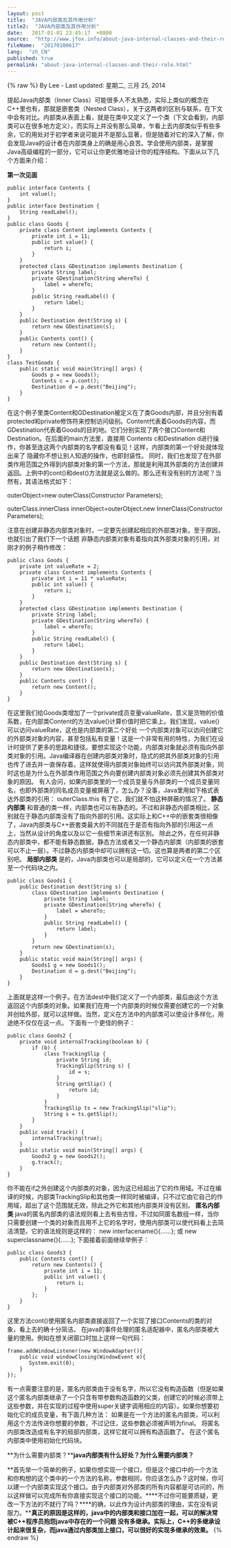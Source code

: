 ```yaml
---
layout: post
title:  "JAVA内部类及其作用分析"
title2:  "JAVA内部类及其作用分析"
date:   2017-01-01 23:45:17  +0800
source:  "http://www.jfox.info/about-java-internal-classes-and-their-role.html"
fileName:  "20170100617"
lang:  "zh_CN"
published: true
permalink: "about-java-internal-classes-and-their-role.html"
---
```

{% raw %}
By Lee - Last updated: 星期二, 三月 25, 2014

提起Java内部类（Inner Class）可能很多人不太熟悉，实际上类似的概念在C++里也有，那就是嵌套类（Nested Class），关于这两者的区别与联系，在下文中会有对比。内部类从表面上看，就是在类中又定义了一个类（下文会看到，内部类可以在很多地方定义），而实际上并没有那么简单，乍看上去内部类似乎有些多余，它的用处对于初学者来说可能并不是那么显著，但是随着对它的深入了解，你会发现Java的设计者在内部类身上的确是用心良苦。学会使用内部类，是掌握Java高级编程的一部分，它可以让你更优雅地设计你的程序结构。下面从以下几个方面来介绍：

**第一次见面**

    public interface Contents {
    	int value();
    }
    public interface Destination {
    	String readLabel();
    }
    public class Goods {
    	private class Content implements Contents {
    		private int i = 11;
    		public int value() {
    			return i;
    		}
    	}
    	protected class GDestination implements Destination {
    		private String label;
    		private GDestination(String whereTo) {
    			label = whereTo;
    		}
    		public String readLabel() {
    			return label;
    		}
    	}
    	public Destination dest(String s) {
    		return new GDestination(s);
    	}
    	public Contents cont() {
    		return new Content();
    	}
    }
    class TestGoods {
    	public static void main(String[] args) {
    		Goods p = new Goods();
    		Contents c = p.cont();
    		Destination d = p.dest("Beijing");
    	}
    }

在这个例子里类Content和GDestination被定义在了类Goods内部，并且分别有着protected和private修饰符来控制访问级别。Content代表着Goods的内容，而GDestination代表着Goods的目的地。它们分别实现了两个接口Content和Destination。在后面的main方法里，直接用 Contents c和Destination d进行操作，你甚至连这两个内部类的名字都没有看见！这样，内部类的第一个好处就体现出来了 隐藏你不想让别人知道的操作，也即封装性。 同时，我们也发现了在外部类作用范围之外得到内部类对象的第一个方法，那就是利用其外部类的方法创建并返回。上例中的cont()和dest()方法就是这么做的。那么还有没有别的方法呢？当然有，其语法格式如下：

outerObject=new outerClass(Constructor Parameters);

outerClass.innerClass innerObject=outerObject.new InnerClass(Constructor Parameters);

注意在创建非静态内部类对象时，一定要先创建起相应的外部类对象。至于原因，也就引出了我们下一个话题 非静态内部类对象有着指向其外部类对象的引用，对刚才的例子稍作修改：

    public class Goods {
    	private int valueRate = 2;
    	private class Content implements Contents {
    		private int i = 11 * valueRate;
    		public int value() {
    			return i;
    		}
    	}
    	protected class GDestination implements Destination {
    		private String label;
    		private GDestination(String whereTo) {
    			label = whereTo;
    		}
    		public String readLabel() {
    			return label;
    		}
    	}
    	public Destination dest(String s) {
    		return new GDestination(s);
    	}
    	public Contents cont() {
    		return new Content();
    	}
    }

在这里我们给Goods类增加了一个private成员变量valueRate，意义是货物的价值系数，在内部类Content的方法value()计算价值时把它乘上。我们发现，value()可以访问valueRate，这也是内部类的第二个好处 一个内部类对象可以访问创建它的外部类对象的内容，甚至包括私有变量！这是一个非常有用的特性，为我们在设计时提供了更多的思路和捷径。要想实现这个功能，内部类对象就必须有指向外部类对象的引用。Java编译器在创建内部类对象时，隐式的把其外部类对象的引用也传了进去并一直保存着。这样就使得内部类对象始终可以访问其外部类对象，同时这也是为什么在外部类作用范围之外向要创建内部类对象必须先创建其外部类对象的原因。 有人会问，如果内部类里的一个成员变量与外部类的一个成员变量同名，也即外部类的同名成员变量被屏蔽了，怎么办？没事，Java里用如下格式表达外部类的引用： outerClass.this 有了它，我们就不怕这种屏蔽的情况了。 **静态内部类** 和普通的类一样，内部类也可以有静态的。不过和非静态内部类相比，区别就在于静态内部类没有了指向外部的引用。这实际上和C++中的嵌套类很相像了，Java内部类与C++嵌套类最大的不同就在于是否有指向外部的引用这一点上，当然从设计的角度以及以它一些细节来讲还有区别。 除此之外，在任何非静态内部类中，都不能有静态数据，静态方法或者又一个静态内部类（内部类的嵌套可以不止一层）。不过静态内部类中却可以拥有这一切。这也算是两者的第二个区别吧。 **局部内部类** 是的，Java内部类也可以是局部的，它可以定义在一个方法甚至一个代码块之内。

    public class Goods1 {
    	public Destination dest(String s) {
    		class GDestination implements Destination {
    			private String label;
    			private GDestination(String whereTo) {
    				label = whereTo;
    			}
    			public String readLabel() {
    				return label;
    			}
    		}
    		return new GDestination(s);
    	}
    	public static void main(String[] args) {
    		Goods1 g = new Goods1();
    		Destination d = g.dest("Beijing");
    	}
    }

上面就是这样一个例子。在方法dest中我们定义了一个内部类，最后由这个方法返回这个内部类的对象。如果我们在用一个内部类的时候仅需要创建它的一个对象并创给外部，就可以这样做。当然，定义在方法中的内部类可以使设计多样化，用途绝不仅仅在这一点。 下面有一个更怪的例子：

    public class Goods2 {
    	private void internalTracking(boolean b) {
    		if (b) {
    			class TrackingSlip {
    				private String id;
    				TrackingSlip(String s) {
    					id = s;
    				}
    				String getSlip() {
    					return id;
    				}
    			}
    			TrackingSlip ts = new TrackingSlip("slip");
    			String s = ts.getSlip();
    		}
    	}
    	public void track() {
    		internalTracking(true);
    	}
    	public static void main(String[] args) {
    		Goods2 g = new Goods2();
    		g.track();
    	}
    }

你不能在if之外创建这个内部类的对象，因为这已经超出了它的作用域。不过在编译的时候，内部类TrackingSlip和其他类一样同时被编译，只不过它由它自己的作用域，超出了这个范围就无效，除此之外它和其他内部类并没有区别。 **匿名内部类** java的匿名内部类的语法规则看上去有些古怪，不过如同匿名数组一样，当你只需要创建一个类的对象而且用不上它的名字时，使用内部类可以使代码看上去简洁清楚。它的语法规则是这样的： new interfacename(){……}; 或 new superclassname(){……}; 下面接着前面继续举例子：

    public class Goods3 {
    	public Contents cont() {
    		return new Contents() {
    			private int i = 11;
    			public int value() {
    				return i;
    			}
    		};
    	}
    }

这里方法cont()使用匿名内部类直接返回了一个实现了接口Contents的类的对象，看上去的确十分简洁。 在java的事件处理的匿名适配器中，匿名内部类被大量的使用。例如在想关闭窗口时加上这样一句代码：

    frame.addWindowListener(new WindowAdapter(){
    	public void windowClosing(WindowEvent e){
    	   System.exit(0);
    	}
    }); 

有一点需要注意的是，匿名内部类由于没有名字，所以它没有构造函数（但是如果这个匿名内部类继承了一个只含有带参数构造函数的父类，创建它的时候必须带上这些参数，并在实现的过程中使用super关键字调用相应的内容）。如果你想要初始化它的成员变量，有下面几种方法： 如果是在一个方法的匿名内部类，可以利用这个方法传进你想要的参数，不过记住，这些参数必须被声明为final。 将匿名内部类改造成有名字的局部内部类，这样它就可以拥有构造函数了。 在这个匿名内部类中使用初始化代码块。

**为什么需要内部类？****java内部类有什么好处？为什么需要内部类？**

**首先举一个简单的例子，如果你想实现一个接口，但是这个接口中的一个方法和你构想的这个类中的一个方法的名称，参数相同，你应该怎么办？这时候，你可以建一个内部类实现这个接口。由于内部类对外部类的所有内容都是可访问的，所以这样做可以完成所有你直接实现这个接口的功能。****不过你可能要质疑，更改一下方法的不就行了吗？****的确，以此作为设计内部类的理由，实在没有说服力。****真正的原因是这样的，java中的内部类和接口加在一起，可以的解决常被C++程序员抱怨java中存在的一个问题 没有多继承。实际上，C++的多继承设计起来很复杂，而java通过内部类加上接口，可以很好的实现多继承的效果。**
{% endraw %}